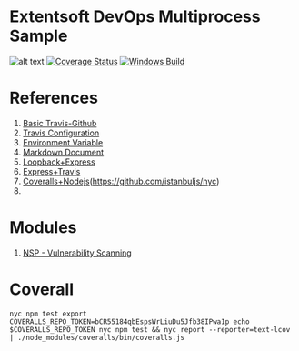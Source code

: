 # Extentsoft DevOps Multiprocess Sample

![alt text](https://api.travis-ci.org/extentsoft/devops-multiprocess.svg?branch=master)
[![Coverage Status](https://coveralls.io/repos/github/extentsoft/devops-multiprocess/badge.svg?branch=master)](https://coveralls.io/github/extentsoft/devops-multiprocess?branch=master)
[![Windows Build](https://ci.appveyor.com/api/projects/status/1i9hlony3hij2ra4?svg=true)](https://ci.appveyor.com/project/extentsoft/devops-multiprocess)

# References
1. [Basic Travis-Github](https://github.com/dwyl/learn-travis)
2. [Travis Configuration](https://docs.travis-ci.com/user/customizing-the-build)
3. [Environment Variable](https://www.twilio.com/blog/2017/08/working-with-environment-variables-in-node-js.html)
4. [Markdown Document](https://github.com/adam-p/markdown-here/wiki/Markdown-Cheatsheet#links)
5. [Loopback+Express](http://loopback.io/doc/en/lb3/Add-a-custom-Express-route.html)
6. [Express+Travis](https://github.com/expressjs/express)
7. [Coveralls+Nodejs](https://github.com/nickmerwin/node-coveralls)(https://github.com/istanbuljs/nyc)
8. 


# Modules
1. [NSP - Vulnerability Scanning](https://www.npmjs.com/package/nsp)


# Coverall
`
nyc npm test
export COVERALLS_REPO_TOKEN=bCR55184qbEspsWrLiuDu5Jfb38IPwa1p
echo $COVERALLS_REPO_TOKEN
nyc npm test && nyc report --reporter=text-lcov | ./node_modules/coveralls/bin/coveralls.js
`